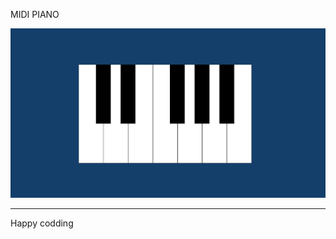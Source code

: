 
  
MIDI PIANO

![Alt text](<Screenshot 2024-01-07 130135.png>)

------------------------------
Happy codding


